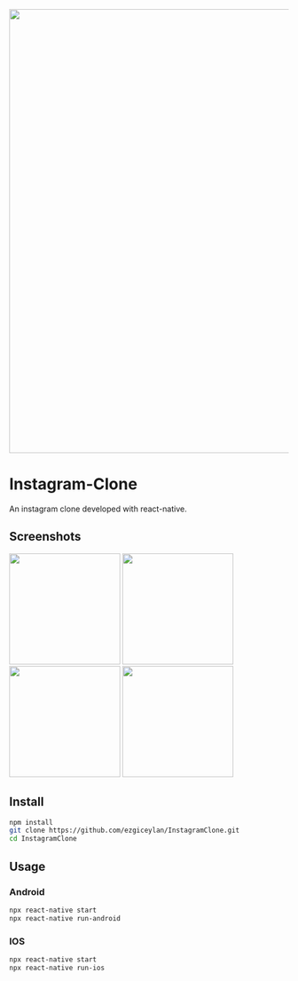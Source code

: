

<img src="https://i.pinimg.com/originals/97/4e/fa/974efa9d940187be60a70c2359dcd6d0.webp"  width="800"/>

# Instagram-Clone


An instagram clone developed with react-native.

## Screenshots

<p float="left">
  <img src="https://github.com/ezgiceylan/InstagramClone/blob/main/assets/screenshot/Login.png?raw=true" width="200" />
  <img src="https://github.com/ezgiceylan/InstagramClone/blob/main/assets/screenshot/Account.png?raw=true" width="200" /> 
  <img src="https://github.com/ezgiceylan/InstagramClone/blob/main/assets/screenshot/Home.png?raw=true" width="200" />
  <img src="https://github.com/ezgiceylan/InstagramClone/blob/main/assets/screenshot/Reels.png?raw=true" width="200" />
</p>
 
 <p float="left">
   
 </p>

## Install

```bash
npm install
git clone https://github.com/ezgiceylan/InstagramClone.git
cd InstagramClone

```
## Usage

### Android
```bash
npx react-native start
npx react-native run-android
```
### IOS
```bash
npx react-native start
npx react-native run-ios
``` 
